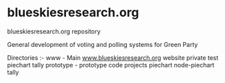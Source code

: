 # blueskiesresearch.org
blueskiesresearch.org repository

General development of voting and polling systems for Green Party

Directories :-
    www - Main www.blueskiesresearch.org website
        private
            test
                piechart
                tally
    prototype - prototype code projects
        piechart
        node-piechart
        tally
